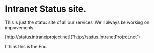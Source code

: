 # Intranet Status site.

This is just the status site of all our services. We'll always be working on improvements.

[http://status.intranetproject.net]("http://status.IntranetProject.net")

I think this is the End.
